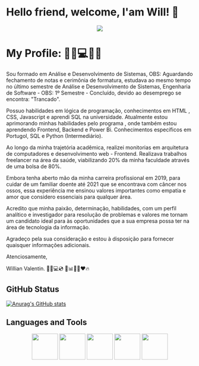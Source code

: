 # Hello friend, welcome, I'am Will! 👋

<div align="center">
<img height="" widht="" src="https://scontent.fcgh9-1.fna.fbcdn.net/v/t39.30808-6/366662019_665582252150412_3395682448031504915_n.jpg?_nc_cat=110&ccb=1-7&_nc_sid=09cbfe&_nc_eui2=AeHE36tf89dv15NaZ6eknO5bUDNL-kpalDVQM0v6SlqUNVguPlZw8uLjQwpmDDdd03lq7ItIMsDyYEeL6oUkNKn9&_nc_ohc=18aT1z3QaOQAX8AYzpY&_nc_ht=scontent.fcgh9-1.fna&oh=00_AfAt_I6Mz60YJ31ypGVgTFZVQBgubRwVTE2pXUTThI8e2g&oe=64ED1513">
</div>

# My Profile: 👨🏻💻🤖🤓
<p> Sou formado em Análise e Desenvolvimento de Sistemas, OBS: Aguardando fechamento de notas e cerimônia de formatura, estudava ao mesmo tempo no último semestre de Análise e Desenvolvimento de Sistemas, Engenharia de Software - OBS:  1º Semestre - Concluído, devido ao desemprego se encontra: "Trancado". 
 
Possuo habilidades em lógica de programação, conhecimentos em HTML , CSS, Javascript e aprendi SQL na universidade. Atualmente estou aprimorando minhas habilidades pelo programa <FordEnter>, onde também estou aprendendo Frontend, Backend e Power Bi. Conhecimentos específicos em Portugol, SQL e Python (Intermediário).
 
Ao longo da minha trajetória acadêmica, realizei monitorias em arquitetura de computadores e desenvolvimento web - Frontend. Realizava trabalhos freelancer na área da saúde, viabilizando 20% da minha faculdade através de uma bolsa de 80%.
 
Embora tenha aberto mão da minha carreira profissional em 2019, para cuidar de um familiar doente até 2021 que se encontrava com câncer nos ossos, essa experiência me ensinou valores importantes como empatia e amor que considero essenciais para qualquer área.
 
Acredito que minha paixão, determinação, habilidades, com um perfil analítico e investigador para resolução de problemas e valores me tornam um candidato ideal para às oportunidades que a sua empresa possa ter na área de tecnologia da informação.
 
Agradeço pela sua consideração e estou à disposição para fornecer quaisquer informações adicionais.
 
Atenciosamente,
 
Willian Valentin. 👨🏻💻💿 💾📊🤖🤓❤️🔥</p>

## GitHub Status
[![Anurag's GitHub stats](https://github-readme-stats.vercel.app/api?username=WillTechWork)](https://github.com/WillTechWork/github-readme-stats)

## Languages and Tools
<div align="center">
<img height="70" widht="90" src="https://cdn.jsdelivr.net/gh/devicons/devicon/icons/adonisjs/adonisjs-original.svg""/>
<img height="70" widht="90" src="https://cdn.jsdelivr.net/gh/devicons/devicon/icons/adonisjs/adonisjs-original.svg"/>
<img height="70" widht="90" src="https://cdn.jsdelivr.net/gh/devicons/devicon/icons/adonisjs/adonisjs-original.svg"/>
<img height="70" widht="90" src="https://cdn.jsdelivr.net/gh/devicons/devicon/icons/adonisjs/adonisjs-original.svg"/>
<img height="70" widht="90" src="https://cdn.jsdelivr.net/gh/devicons/devicon/icons/adonisjs/adonisjs-original.svg"/>
</div>          
                  
<!--
**WillTechWork/WillTechWork** is a ✨ _special_ ✨ repository because its `README.md` (this file) appears on your GitHub profile.

Here are some ideas to get you started:

- 🔭 I’m currently working on ...
- 🌱 I’m currently learning ...
- 👯 I’m looking to collaborate on ...
- 🤔 I’m looking for help with ...
- 💬 Ask me about ...
- 📫 How to reach me: ...
- 😄 Pronouns: ...
- ⚡ Fun fact: ...
-->
